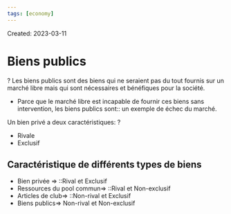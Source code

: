 ```yaml
---
tags: [economy] 
---
```

Created: 2023-03-11

# Biens publics
?
Les biens publics sont des biens qui ne seraient pas du tout fournis sur un marché libre mais qui sont nécessaires et bénéfiques pour la société.

- Parce que le marché libre est incapable de fournir ces biens sans intervention, les biens publics sont:: un exemple de échec du marché.

Un bien privé a deux caractéristiques:
?
- Rivale
- Exclusif

## Caractéristique de différents types de biens
- Bien privée => ::Rival et Exclusif
- Ressources du pool commun=> ::Rival et Non-exclusif
- Articles de club=> ::Non-rival et Exclusif
- Biens publics=> Non-rival et Non-exclusif


